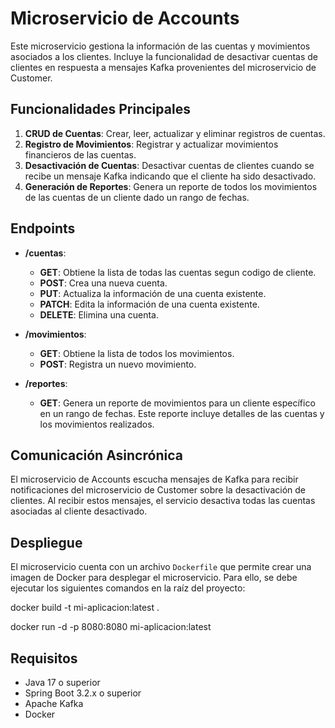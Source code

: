 # Microservicio de Accounts

Este microservicio gestiona la información de las cuentas y movimientos asociados a los clientes. Incluye la funcionalidad de desactivar cuentas de clientes en respuesta a mensajes Kafka provenientes del microservicio de Customer.

## Funcionalidades Principales

1. **CRUD de Cuentas**: Crear, leer, actualizar y eliminar registros de cuentas.
2. **Registro de Movimientos**: Registrar y actualizar movimientos financieros de las cuentas.
3. **Desactivación de Cuentas**: Desactivar cuentas de clientes cuando se recibe un mensaje Kafka indicando que el cliente ha sido desactivado.
4. **Generación de Reportes**: Genera un reporte de todos los movimientos de las cuentas de un cliente dado un rango de fechas.

## Endpoints

- **/cuentas**:
    - **GET**: Obtiene la lista de todas las cuentas segun codigo de cliente.
    - **POST**: Crea una nueva cuenta.
    - **PUT**: Actualiza la información de una cuenta existente.
    - **PATCH**: Edita la información de una cuenta existente.
    - **DELETE**: Elimina una cuenta.

- **/movimientos**:
    - **GET**: Obtiene la lista de todos los movimientos.
    - **POST**: Registra un nuevo movimiento.

- **/reportes**:
    - **GET**: Genera un reporte de movimientos para un cliente específico en un rango de fechas. Este reporte incluye detalles de las cuentas y los movimientos realizados.

## Comunicación Asincrónica

El microservicio de Accounts escucha mensajes de Kafka para recibir notificaciones del microservicio de Customer sobre la desactivación de clientes. Al recibir estos mensajes, el servicio desactiva todas las cuentas asociadas al cliente desactivado.

## Despliegue

El microservicio cuenta con un archivo `Dockerfile` que permite crear una imagen de Docker para desplegar el microservicio. Para ello, se debe ejecutar los siguientes comandos en la raíz del proyecto:

docker build -t mi-aplicacion:latest .

docker run -d -p 8080:8080 mi-aplicacion:latest

## Requisitos

- Java 17 o superior
- Spring Boot 3.2.x o superior
- Apache Kafka
- Docker

